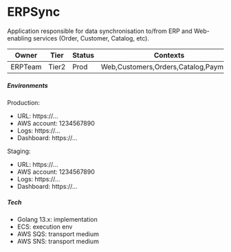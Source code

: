 # ERPSync

Application responsible for data synchronisation to/from ERP and 
Web-enabling services (Order, Customer, Catalog, etc).

Owner|Tier|Status|Contexts
---|---|---|---
ERPTeam|Tier2|Prod|Web,Customers,Orders,Catalog,Payments

##### Environments

Production:

- URL: https://...
- AWS account: 1234567890
- Logs: https://...
- Dashboard: https://...

Staging:

- URL: https://...
- AWS account: 1234567890
- Logs: https://...
- Dashboard: https://... 

##### Tech

- Golang 13.x: implementation
- ECS: execution env 
- AWS SQS: transport medium
- AWS SNS: transport medium

